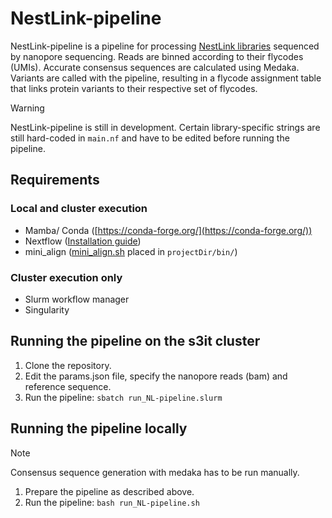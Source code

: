 # NestLink-pipeline
NestLink-pipeline is a pipeline for processing [NestLink libraries](https://www.nature.com/articles/s41592-019-0389-8) sequenced by nanopore sequencing. Reads are binned according to their flycodes (UMIs). Accurate consensus sequences are calculated using Medaka. Variants are called with the pipeline, resulting in a flycode assignment table that links protein variants to their respective set of flycodes.

> [!WARNING]
> NestLink-pipeline is still in development. Certain library-specific strings are still hard-coded in `main.nf` and have to be edited before running the pipeline.

## Requirements
### Local and cluster execution
- Mamba/ Conda ([https://conda-forge.org/](https://conda-forge.org/))
- Nextflow ([Installation guide](https://www.nextflow.io/docs/latest/install.html))
- mini_align ([mini_align.sh](https://raw.githubusercontent.com/nanoporetech/pomoxis/master/scripts/mini_align) placed in `projectDir/bin/`)
### Cluster execution only
- Slurm workflow manager
- Singularity

## Running the pipeline on the s3it cluster
1. Clone the repository.
2. Edit the params.json file, specify the nanopore reads (bam) and reference sequence.
3. Run the pipeline:
`sbatch run_NL-pipeline.slurm`

## Running the pipeline locally
> [!NOTE]
> Consensus sequence generation with medaka has to be run manually.
1. Prepare the pipeline as described above.
2. Run the pipeline:
`bash run_NL-pipeline.sh`